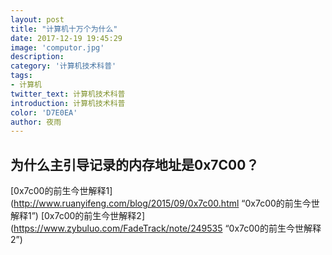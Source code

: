 ```yaml
---
layout: post
title: "计算机十万个为什么"
date: 2017-12-19 19:45:29
image: 'computor.jpg'
description: 
category: '计算机技术科普'
tags:
- 计算机
twitter_text: 计算机技术科普
introduction: 计算机技术科普
color: 'D7E0EA'
author: 夜雨
---
```

## 为什么主引导记录的内存地址是0x7C00？
[0x7c00的前生今世解释1](http://www.ruanyifeng.com/blog/2015/09/0x7c00.html “0x7c00的前生今世解释1”)
[0x7c00的前生今世解释2](https://www.zybuluo.com/FadeTrack/note/249535 “0x7c00的前生今世解释2”)

